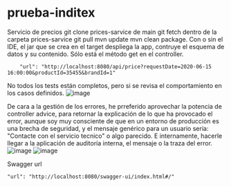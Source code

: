 # prueba-inditex
Servicio de precios
git clone prices-sarvice de main
git fetch dentro de la carpeta prices-sarvice
git pull
mvn update 
mvn clean package. 
Con o sin el IDE, el jar que se crea en el target despliega la app, contruye el esquema de datos y su contenido.
Sólo está el método get en el controller. 
```
	"url": "http://localhost:8080/api/price?requestDate=2020-06-15 16:00:00&productId=35455&brandId=1"
```
No todos los tests están completos, pero si se revisa el comportamiento en los casos definidos.
![image](https://github.com/user-attachments/assets/daf17c72-a8c8-4a75-828f-79c5963ded24)

De cara a la gestión de los errores, he prreferido aprovechar la potencia de controller advice, para retornar la explicación de lo que ha provocado el error, aunque soy muy consciente de que en un entorno de producción es una brecha de seguridad, y el mensaje genérico para un usuario sería: "Contacte con el servicio tecnico" o algo parecido. E internamente, hacerle llegar a la aplicación de auditoría interna, el mensaje o la traza del error.
![image](https://github.com/user-attachments/assets/dcf017dd-e02e-4644-8e55-ed7c73850723)
![image](https://github.com/user-attachments/assets/c6dcb5e8-3777-48d8-a465-d25cb6b3c9c9)

Swagger url
```
"url": "http://localhost:8080/swagger-ui/index.html#/"
```
